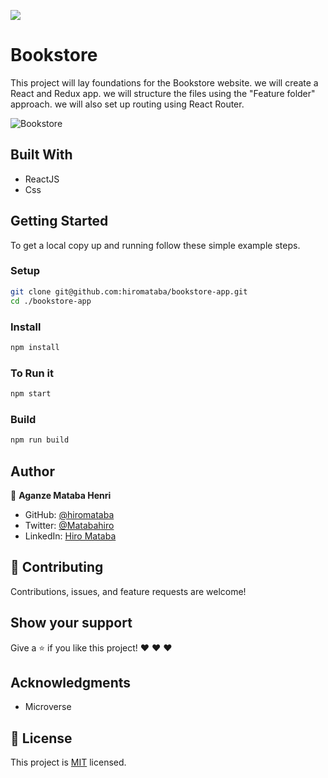 ![](https://img.shields.io/badge/Microverse-blueviolet)

# Bookstore

This project will lay foundations for the Bookstore website. we will create a React and Redux app. we will structure the files using the "Feature folder" approach. we will also set up routing using React Router.

![Bookstore](https://user-images.githubusercontent.com/75126481/130981995-ded444b5-ee9e-4f77-bf2d-81ec1293503a.png)

## Built With

- ReactJS
- Css

## Getting Started

To get a local copy up and running follow these simple example steps.

### Setup

```bash
git clone git@github.com:hiromataba/bookstore-app.git
cd ./bookstore-app
```

### Install

```bash
npm install
```

### To Run it

```bash
npm start
```

### Build

```bash
npm run build
```

## Author

👤 **Aganze Mataba Henri**

- GitHub: [@hiromataba](https://github.com/hiromataba)
- Twitter: [@Matabahiro](https://twitter.com/MatabaHiro)
- LinkedIn: [Hiro Mataba](https://www.linkedin.com/in/hiro-mataba-1bb910209/)

## 🤝 Contributing

Contributions, issues, and feature requests are welcome!

## Show your support

Give a ⭐️ if you like this project! ❤️ ❤️ ❤️

## Acknowledgments

- Microverse

## 📝 License

This project is [MIT](./MIT.md) licensed.
